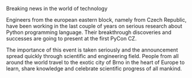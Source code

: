 Breaking news in the world of technology

Engineers from the european eastern block, namely from Czech Republic, have been working in the last couple of years on serious research about Python programming language. Their breakthrough discoveries and successes are going to present at the first PyCon CZ.

The importance of this event is taken seriously and the announcement spread quickly through scientific and engineering field. People from all around the world travel to the exotic city of Brno in the heart of Europe to learn, share knowledge and celebrate scientific progress of all mankind.
